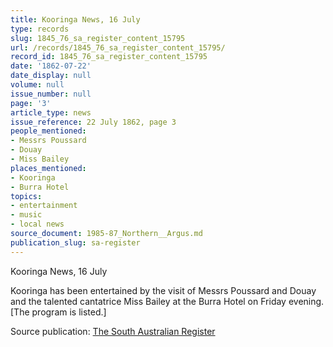 ```yaml
---
title: Kooringa News, 16 July
type: records
slug: 1845_76_sa_register_content_15795
url: /records/1845_76_sa_register_content_15795/
record_id: 1845_76_sa_register_content_15795
date: '1862-07-22'
date_display: null
volume: null
issue_number: null
page: '3'
article_type: news
issue_reference: 22 July 1862, page 3
people_mentioned:
- Messrs Poussard
- Douay
- Miss Bailey
places_mentioned:
- Kooringa
- Burra Hotel
topics:
- entertainment
- music
- local news
source_document: 1985-87_Northern__Argus.md
publication_slug: sa-register
---
```


Kooringa News, 16 July

Kooringa has been entertained by the visit of Messrs Poussard and Douay and the talented cantatrice Miss Bailey at the Burra Hotel on Friday evening.  [The program is listed.]

Source publication: [The South Australian Register](/publications/sa-register/)
